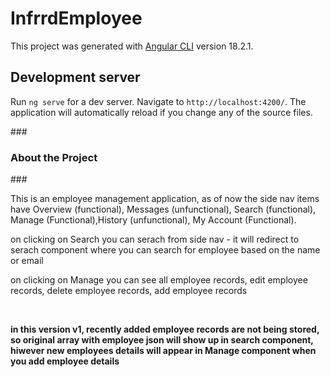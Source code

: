 # InfrrdEmployee

This project was generated with [Angular CLI](https://github.com/angular/angular-cli) version 18.2.1.

## Development server

Run `ng serve` for a dev server. Navigate to `http://localhost:4200/`. The application will automatically reload if you change any of the source files.


###<h3>About the Project</h3>###

This is an employee management application, as of now the side nav items have Overview (functional), Messages (unfunctional), Search (functional), Manage (Functional),History (unfunctional), My Account (Functional).

on clicking on Search you can serach from side nav - it will redirect to serach component where you can search for employee based on the name or email

on clicking on Manage you can see all employee records, edit employee records, delete employee records, add employee records

<br>

<strong>in this version v1, recently added employee records are not being stored, so original array with employee json will show up in search component, hiwever new employees details will appear in Manage component when you add employee details</strong>
